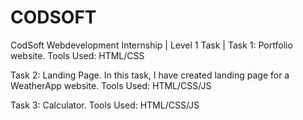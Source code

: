 # CODSOFT
CodSoft Webdevelopment Internship | Level 1 Task |
Task 1: Portfolio website.
        Tools Used: HTML/CSS

Task 2: Landing Page.
       In this task, I have created landing page for a WeatherApp website.
       Tools Used: HTML/CSS/JS

Task 3: Calculator.
        Tools Used: HTML/CSS/JS
